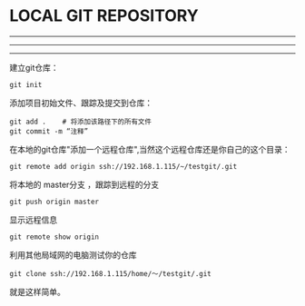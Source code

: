<link href="/Users/wanghu/phenomenon/personlig/markdown/kevinburke.css" rel="stylesheet"></link>

# LOCAL GIT REPOSITORY

***

***
***

建立git仓库：

    git init

添加项目初始文件、跟踪及提交到仓库：

    git add .    # 将添加该路径下的所有文件
    git commit -m “注释”

在本地的git仓库"添加一个远程仓库",当然这个远程仓库还是你自己的这个目录：

    git remote add origin ssh://192.168.1.115/~/testgit/.git

将本地的 master分支 ，跟踪到远程的分支

    git push origin master

显示远程信息

    git remote show origin

利用其他局域网的电脑测试你的仓库

    git clone ssh://192.168.1.115/home/～/testgit/.git

就是这样简单。
